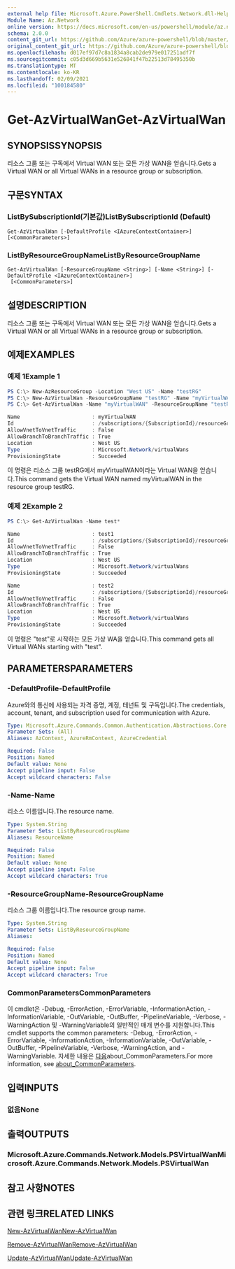 ```yaml
---
external help file: Microsoft.Azure.PowerShell.Cmdlets.Network.dll-Help.xml
Module Name: Az.Network
online version: https://docs.microsoft.com/en-us/powershell/module/az.network/get-azvirtualwan
schema: 2.0.0
content_git_url: https://github.com/Azure/azure-powershell/blob/master/src/Network/Network/help/Get-AzVirtualWan.md
original_content_git_url: https://github.com/Azure/azure-powershell/blob/master/src/Network/Network/help/Get-AzVirtualWan.md
ms.openlocfilehash: d017ef97d7c8a1834a8cab2de979e017251adf7f
ms.sourcegitcommit: c05d3d669b5631e526841f47b22513d78495350b
ms.translationtype: MT
ms.contentlocale: ko-KR
ms.lasthandoff: 02/09/2021
ms.locfileid: "100184580"
---
```

# <span data-ttu-id="f9006-101">Get-AzVirtualWan</span><span class="sxs-lookup"><span data-stu-id="f9006-101">Get-AzVirtualWan</span></span>

## <span data-ttu-id="f9006-102">SYNOPSIS</span><span class="sxs-lookup"><span data-stu-id="f9006-102">SYNOPSIS</span></span>
<span data-ttu-id="f9006-103">리소스 그룹 또는 구독에서 Virtual WAN 또는 모든 가상 WAN을 얻습니다.</span><span class="sxs-lookup"><span data-stu-id="f9006-103">Gets a Virtual WAN or all Virtual WANs in a resource group or subscription.</span></span>

## <span data-ttu-id="f9006-104">구문</span><span class="sxs-lookup"><span data-stu-id="f9006-104">SYNTAX</span></span>

### <span data-ttu-id="f9006-105">ListBySubscriptionId(기본값)</span><span class="sxs-lookup"><span data-stu-id="f9006-105">ListBySubscriptionId (Default)</span></span>
```
Get-AzVirtualWan [-DefaultProfile <IAzureContextContainer>] [<CommonParameters>]
```

### <span data-ttu-id="f9006-106">ListByResourceGroupName</span><span class="sxs-lookup"><span data-stu-id="f9006-106">ListByResourceGroupName</span></span>
```
Get-AzVirtualWan [-ResourceGroupName <String>] [-Name <String>] [-DefaultProfile <IAzureContextContainer>]
 [<CommonParameters>]
```

## <span data-ttu-id="f9006-107">설명</span><span class="sxs-lookup"><span data-stu-id="f9006-107">DESCRIPTION</span></span>
<span data-ttu-id="f9006-108">리소스 그룹 또는 구독에서 Virtual WAN 또는 모든 가상 WAN을 얻습니다.</span><span class="sxs-lookup"><span data-stu-id="f9006-108">Gets a Virtual WAN or all Virtual WANs in a resource group or subscription.</span></span>

## <span data-ttu-id="f9006-109">예제</span><span class="sxs-lookup"><span data-stu-id="f9006-109">EXAMPLES</span></span>

### <span data-ttu-id="f9006-110">예제 1</span><span class="sxs-lookup"><span data-stu-id="f9006-110">Example 1</span></span>

```powershell
PS C:\> New-AzResourceGroup -Location "West US" -Name "testRG" 
PS C:\> New-AzVirtualWan -ResourceGroupName "testRG" -Name "myVirtualWAN" -Location "West US" -AllowBranchToBranchTraffic $true
PS C:\> Get-AzVirtualWan -Name "myVirtualWAN" -ResourceGroupName "testRG"

Name                       : myVirtualWAN
Id                         : /subscriptions/{SubscriptionId}/resourceGroups/testRG/providers/Microsoft.Network/virtualWans/myVirtualWAN
AllowVnetToVnetTraffic     : False
AllowBranchToBranchTraffic : True
Location                   : West US
Type                       : Microsoft.Network/virtualWans
ProvisioningState          : Succeeded
```

<span data-ttu-id="f9006-111">이 명령은 리소스 그룹 testRG에서 myVirtualWAN이라는 Virtual WAN을 얻습니다.</span><span class="sxs-lookup"><span data-stu-id="f9006-111">This command gets the Virtual WAN named myVirtualWAN in the resource group testRG.</span></span>

### <span data-ttu-id="f9006-112">예제 2</span><span class="sxs-lookup"><span data-stu-id="f9006-112">Example 2</span></span>

```powershell
PS C:\> Get-AzVirtualWan -Name test*

Name                       : test1
Id                         : /subscriptions/{SubscriptionId}/resourceGroups/testRG/providers/Microsoft.Network/virtualWans/test1
AllowVnetToVnetTraffic     : False
AllowBranchToBranchTraffic : True
Location                   : West US
Type                       : Microsoft.Network/virtualWans
ProvisioningState          : Succeeded

Name                       : test2
Id                         : /subscriptions/{SubscriptionId}/resourceGroups/testRG/providers/Microsoft.Network/virtualWans/test2
AllowVnetToVnetTraffic     : False
AllowBranchToBranchTraffic : True
Location                   : West US
Type                       : Microsoft.Network/virtualWans
ProvisioningState          : Succeeded
```

<span data-ttu-id="f9006-113">이 명령은 "test"로 시작하는 모든 가상 WA을 얻습니다.</span><span class="sxs-lookup"><span data-stu-id="f9006-113">This command gets all Virtual WANs starting with "test".</span></span>

## <span data-ttu-id="f9006-114">PARAMETERS</span><span class="sxs-lookup"><span data-stu-id="f9006-114">PARAMETERS</span></span>

### <span data-ttu-id="f9006-115">-DefaultProfile</span><span class="sxs-lookup"><span data-stu-id="f9006-115">-DefaultProfile</span></span>
<span data-ttu-id="f9006-116">Azure와의 통신에 사용되는 자격 증명, 계정, 테넌트 및 구독입니다.</span><span class="sxs-lookup"><span data-stu-id="f9006-116">The credentials, account, tenant, and subscription used for communication with Azure.</span></span>

```yaml
Type: Microsoft.Azure.Commands.Common.Authentication.Abstractions.Core.IAzureContextContainer
Parameter Sets: (All)
Aliases: AzContext, AzureRmContext, AzureCredential

Required: False
Position: Named
Default value: None
Accept pipeline input: False
Accept wildcard characters: False
```

### <span data-ttu-id="f9006-117">-Name</span><span class="sxs-lookup"><span data-stu-id="f9006-117">-Name</span></span>
<span data-ttu-id="f9006-118">리소스 이름입니다.</span><span class="sxs-lookup"><span data-stu-id="f9006-118">The resource name.</span></span>

```yaml
Type: System.String
Parameter Sets: ListByResourceGroupName
Aliases: ResourceName

Required: False
Position: Named
Default value: None
Accept pipeline input: False
Accept wildcard characters: True
```

### <span data-ttu-id="f9006-119">-ResourceGroupName</span><span class="sxs-lookup"><span data-stu-id="f9006-119">-ResourceGroupName</span></span>
<span data-ttu-id="f9006-120">리소스 그룹 이름입니다.</span><span class="sxs-lookup"><span data-stu-id="f9006-120">The resource group name.</span></span>

```yaml
Type: System.String
Parameter Sets: ListByResourceGroupName
Aliases:

Required: False
Position: Named
Default value: None
Accept pipeline input: False
Accept wildcard characters: True
```

### <span data-ttu-id="f9006-121">CommonParameters</span><span class="sxs-lookup"><span data-stu-id="f9006-121">CommonParameters</span></span>
<span data-ttu-id="f9006-122">이 cmdlet은 -Debug, -ErrorAction, -ErrorVariable, -InformationAction, -InformationVariable, -OutVariable, -OutBuffer, -PipelineVariable, -Verbose, -WarningAction 및 -WarningVariable의 일반적인 매개 변수를 지원합니다.</span><span class="sxs-lookup"><span data-stu-id="f9006-122">This cmdlet supports the common parameters: -Debug, -ErrorAction, -ErrorVariable, -InformationAction, -InformationVariable, -OutVariable, -OutBuffer, -PipelineVariable, -Verbose, -WarningAction, and -WarningVariable.</span></span> <span data-ttu-id="f9006-123">자세한 내용은 [다음](http://go.microsoft.com/fwlink/?LinkID=113216)about_CommonParameters.</span><span class="sxs-lookup"><span data-stu-id="f9006-123">For more information, see [about_CommonParameters](http://go.microsoft.com/fwlink/?LinkID=113216).</span></span>

## <span data-ttu-id="f9006-124">입력</span><span class="sxs-lookup"><span data-stu-id="f9006-124">INPUTS</span></span>

### <span data-ttu-id="f9006-125">없음</span><span class="sxs-lookup"><span data-stu-id="f9006-125">None</span></span>

## <span data-ttu-id="f9006-126">출력</span><span class="sxs-lookup"><span data-stu-id="f9006-126">OUTPUTS</span></span>

### <span data-ttu-id="f9006-127">Microsoft.Azure.Commands.Network.Models.PSVirtualWan</span><span class="sxs-lookup"><span data-stu-id="f9006-127">Microsoft.Azure.Commands.Network.Models.PSVirtualWan</span></span>

## <span data-ttu-id="f9006-128">참고 사항</span><span class="sxs-lookup"><span data-stu-id="f9006-128">NOTES</span></span>

## <span data-ttu-id="f9006-129">관련 링크</span><span class="sxs-lookup"><span data-stu-id="f9006-129">RELATED LINKS</span></span>

[<span data-ttu-id="f9006-130">New-AzVirtualWan</span><span class="sxs-lookup"><span data-stu-id="f9006-130">New-AzVirtualWan</span></span>](./New-AzVirtualWan.md)

[<span data-ttu-id="f9006-131">Remove-AzVirtualWan</span><span class="sxs-lookup"><span data-stu-id="f9006-131">Remove-AzVirtualWan</span></span>](./Remove-AzVirtualWan.md)

[<span data-ttu-id="f9006-132">Update-AzVirtualWan</span><span class="sxs-lookup"><span data-stu-id="f9006-132">Update-AzVirtualWan</span></span>](./Update-AzVirtualWan.md)
